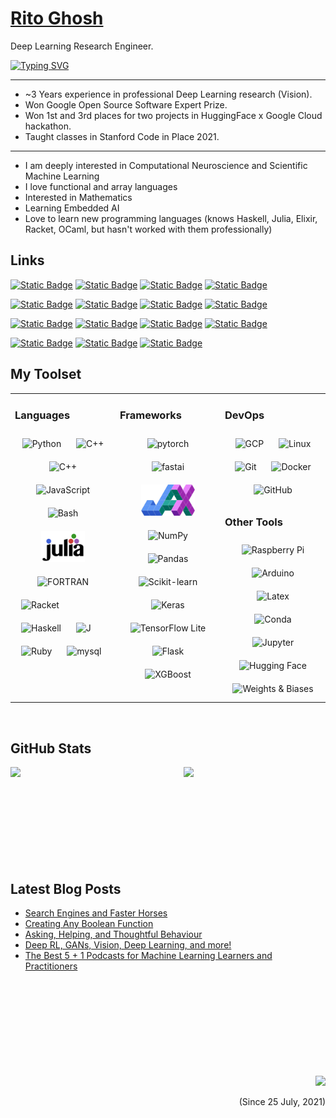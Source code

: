 # [Rito Ghosh](https://ghosh-r.github.io)

Deep Learning Research Engineer.

[![Typing SVG](https://readme-typing-svg.herokuapp.com?font=Cascadia+Code&duration=3000&pause=600&color=AFC5C2&center=true&width=800&height=200&lines=Hi!+I+am+Rito.;I+am+a+Research+Engineer+working+in+Vision+and+Deep+Learning.;I+am+deeply+interested+in%3A+non-linear+dynamics+and+chaos%2C;artificial+life%2C+Comp+Neuro%2C+Edge+AI%2C+IoT%2C;programming%2C+Math%2C+and+Deep+Reinforcement+Learning.;I+love+to+read%2C+swim%2C+and+play+music.;Welcome+to+my+GitHub!+%F0%9F%91%8B)](https://git.io/typing-svg)

____

* ~3 Years experience in professional Deep Learning research (Vision).
* Won Google Open Source Software Expert Prize.
* Won 1st and 3rd places for two projects in HuggingFace x Google Cloud hackathon.
* Taught classes in Stanford Code in Place 2021.

___

- I am deeply interested in Computational Neuroscience and Scientific Machine Learning
- I love functional and array languages
- Interested in Mathematics
- Learning Embedded AI
- Love to learn new programming languages (knows Haskell, Julia, Elixir, Racket, OCaml, but hasn't worked with them professionally)


## Links

[![Static Badge](https://img.shields.io/badge/%40AllesistKode-_-blue?style=for-the-badge&logo=X&labelColor=blue&link=https%3A%2F%2Fx.com%2FAllesistKode)](https://x.com/AllesistKode) [![Static Badge](https://img.shields.io/badge/%F0%9F%93%84CV-Ritobrata_Ghosh-blue?style=for-the-badge&labelColor=blue&link=https%3A%2F%2Fritog.github.com)](https://ritog.github.io) [![Static Badge](https://img.shields.io/badge/ML_Blog-orange?style=for-the-badge&logo=github&link=https%3A%2F%2Fritog.github.io%2Fblog)](https://ritog.github.io/blog) [![Static Badge](https://img.shields.io/badge/%CA%95%E2%80%A2%E1%B4%A5%E2%80%A2%CA%94-Blog-orange?style=for-the-badge&labelColor=blue&color=grey&link=https%3A%2F%2Fconvoluted.bearblog.dev)](https://convoluted.bearblog.dev)

[![Static Badge](https://img.shields.io/badge/Mastodon-grey?style=for-the-badge&logo=mastodon&link=https%3A%2F%2Fsigmoid.social%2F%40rito)](https://sigmoid.social/@rito) [![Static Badge](https://img.shields.io/badge/YouTube-ritoLAB-green?style=flat-square&logo=youtube&link=https%3A%2F%2Fyoutube.com%2F%40ritoLAB)](https://youtube.com/@ritoLAB) [![Static Badge](https://img.shields.io/badge/Bluesky-cyan?style=for-the-badge&logo=bsky&link=https%3A%2F%2Fbsky.app%2Fprofile%2Fritog.bsky.social)](https://bsky.app/profile/ritog.bsky.social) [![Static Badge](https://img.shields.io/badge/%F0%9F%A4%97HuggingFace-orange?style=for-the-badge&link=https%3A%2F%2Fhuggingface.co%2Fritog)](https://huggingface.co/ritog)


[![Static Badge](https://img.shields.io/badge/Medium-black?style=for-the-badge&logo=medium&link=https%3A%2F%2Fritog.medium.com)](https://ritog.medium.com) [![Static Badge](https://img.shields.io/badge/LinkedIn-blue?style=for-the-badge&logo=linkedin&link=https%3A%2F%2Fwww.linkedin.com%2Fin%2Fritobrata-ghosh)](https://linkedin.com/in/ritobrata-ghosh) [![Static Badge](https://img.shields.io/badge/Substack-red?style=for-the-badge&logo=substack&link=https%3A%2F%2Frito.substack.com)](https://rito.substack.com) [![Static Badge](https://img.shields.io/badge/Kaggle-blue?style=for-the-badge&logo=kaggle&link=https%3A%2F%2Fkaggle.com%2Ftruthr)](https://kaggle.com/truthr)



[![Static Badge](https://img.shields.io/badge/Patreon-green?style=for-the-badge&logo=patreon&link=https%3A%2F%2Fpatreon.com%2Fritog)](https://patreon.com/ritog) [![Static Badge](https://img.shields.io/badge/liberapay-green?style=for-the-badge&logo=liberapay&link=https%3A%2F%2Fliberapay.com%2Fritog)](https://liberapay.com/ritog) [![Static Badge](https://img.shields.io/badge/Ko--Fi-green?style=for-the-badge&logo=ko-fi&link=https%3A%2F%2Fko-fi.com%2Fritog)](https://ko-fi.com/ritog)



## My Toolset  
<table><tr><td valign="top" width="33%">



### Languages  
<div align="center">  
<img style="margin: 10px" src="https://profilinator.rishav.dev/skills-assets/python-original.svg" alt="Python" height="50" />  
<img style="margin: 10px" src="https://upload.wikimedia.org/wikipedia/commons/1/18/ISO_C%2B%2B_Logo.svg" alt="C++" height="50" />
<img style="margin: 10px" src="https://upload.wikimedia.org/wikipedia/commons/1/18/C_Programming_Language.svg" alt="C++" height="50" />
<img style="margin: 10px" src="https://profilinator.rishav.dev/skills-assets/javascript-original.svg" alt="JavaScript" height="50" />  
<img style="margin: 10px" src="https://profilinator.rishav.dev/skills-assets/gnu_bash-icon.svg" alt="Bash" height="50" />
<img style="margin: 10px" src="https://raw.githubusercontent.com/JuliaLang/julia-logo-graphics/b5551ca7946b4a25746c045c15fbb8806610f8d0/images/julia-logo-color.svg" alt="julia" height="50" />
<img style="margin: 10px" src="https://upload.wikimedia.org/wikipedia/commons/b/b8/Fortran_logo.svg" alt="FORTRAN" height="50" />
</div>
<img style="margin: 10px" src="https://upload.wikimedia.org/wikipedia/commons/c/c1/Racket-logo.svg" alt="Racket" height="50" />
<img style="margin: 10px" src="https://i.imgur.com/2to3R2X.png" alt="Haskell" height="50" />
<img style="margin: 10px" src="https://i.imgur.com/6zmPfN2.png" alt="J" height="50" />
<img style="margin: 10px" src="https://upload.wikimedia.org/wikipedia/commons/7/73/Ruby_logo.svg" alt="Ruby" height="50" />
<img style="margin: 10px" src="https://www.mysql.com/common/logos/logo-mysql-170x115.png" alt="mysql" height="50" />
</td><td valign="top" width="33%">



### Frameworks  
<div align="center">
<img style="margin: 10px" src="https://profilinator.rishav.dev/skills-assets/pytorch-icon.svg" alt="pytorch" height="50" />
<img style="margin: 10px" src="https://i.imgur.com/Bp7m4sK.png" alt="fastai" height="50" />
<img style="margin: 10px" src="https://raw.githubusercontent.com/google/jax/36d06dbb61a0bdb27ca7d60de151284bb2543fbb/images/jax_logo.svg" alt="JAX" height="50" />
<img style="margin: 10px" src="https://upload.wikimedia.org/wikipedia/commons/3/31/NumPy_logo_2020.svg" alt="NumPy" height="50" />
<img style="margin: 10px" src="https://upload.wikimedia.org/wikipedia/commons/e/ed/Pandas_logo.svg" alt="Pandas" height="50" />
<img style="margin: 10px" src="https://upload.wikimedia.org/wikipedia/commons/0/05/Scikit_learn_logo_small.svg" alt="Scikit-learn" height="50" />
<img style="margin: 10px" src="https://profilinator.rishav.dev/skills-assets/keras.png" alt="Keras" height="50" />
<img style="margin: 10px" src="https://www.tensorflow.org/static/site-assets/images/project-logos/tensorflow-lite-logo-social.png" alt="TensorFlow Lite" height="50" />
<img style="margin: 10px" src="https://upload.wikimedia.org/wikipedia/commons/3/3c/Flask_logo.svg" alt="Flask" height="50" />
<img style="margin: 10px" src="https://i.imgur.com/z62STwf.png" alt="XGBoost" height="50" />
 
</div>

</td><td valign="top" width="33%">



### DevOps  
<div align="center">  
<img style="margin: 10px" src="https://profilinator.rishav.dev/skills-assets/google_cloud-icon.svg" alt="GCP" height="50" />  
<img style="margin: 10px" src="https://upload.wikimedia.org/wikipedia/commons/a/ab/Linux_Logo_in_Linux_Libertine_Font.svg" alt="Linux" height="50" />  
<img style="margin: 10px" src="https://profilinator.rishav.dev/skills-assets/git-scm-icon.svg" alt="Git" height="50" />  
<img style="margin: 10px" src="https://profilinator.rishav.dev/skills-assets/docker-original-wordmark.svg" alt="Docker" height="50" />
<img style="margin: 10px" src="https://github.githubassets.com/images/modules/logos_page/GitHub-Mark.png" alt="GitHub" height="50" />
</div>  



### Other Tools  
<div align="center">  
<img style="margin: 10px" src="https://elinux.org/images/c/cb/Raspberry_Pi_Logo.svg" alt="Raspberry Pi" height="50" />  
<img style="margin: 10px" src="https://upload.wikimedia.org/wikipedia/commons/8/87/Arduino_Logo.svg" alt="Arduino" height="50" />  
<img style="margin: 10px" src="https://upload.wikimedia.org/wikipedia/commons/9/92/LaTeX_logo.svg" alt="Latex" height="50" />
<img style="margin: 10px" src="https://upload.wikimedia.org/wikipedia/commons/e/ea/Conda_logo.svg" alt="Conda" height="50" />
<img style="margin: 10px" src="https://upload.wikimedia.org/wikipedia/commons/3/38/Jupyter_logo.svg" alt="Jupyter" height="50" />
<img style="margin: 10px" src="https://huggingface.co/front/assets/huggingface_logo.svg" alt="Hugging Face" height="50" />
<img style="margin: 10px" src="https://raw.githubusercontent.com/wandb/assets/04cfa58cc59fb7807e0423187a18db0c7430bab5/wandb-dots-logo.svg" alt="Weights & Biases" height="50" />
  
</div>

</td></tr></table>  

<br>


## GitHub Stats

<div align="center">
<img src="https://github-readme-stats.vercel.app/api?username=ritog&show_icons=true&count_private=true&hide_border=true" width="45%" align="left"/>
<img src="https://github-readme-stats.vercel.app/api/top-langs/?username=ritog&hide_border=true&layout=compact" width="45%" align="right"/>
</div>


<br>
<br>
<br>
<br>
<br>
<br>
<br>
<br>
<br>

## Latest Blog Posts

<!-- BLOG-POST-LIST:START -->
- [Search Engines and Faster Horses](https://rito.substack.com/p/search-engines-and-faster-horses)
- [Creating Any Boolean Function](https://rito.substack.com/p/nand2tetris-1-any-boolean-function)
- [Asking, Helping, and Thoughtful Behaviour](https://rito.substack.com/p/asking-helping-and-thoughtful-behaviour)
- [Deep RL, GANs, Vision, Deep Learning, and more!](https://rito.substack.com/p/coming-soon)
- [The Best 5 + 1 Podcasts for Machine Learning Learners and Practitioners](https://rito.substack.com/p/2021-02-18-best-5-podcasts)
<!-- BLOG-POST-LIST:END -->

<br>
<br>
<br>
<br>
<br>
<br>
<br>
<br>
<br>

<div align="right">
<img src="https://komarev.com/ghpvc/?username=ghosh-r&&style=flat-square" />
</div>

<p align="right">(Since 25 July, 2021)</p>


<!--
**ghosh-r/ghosh-r** is a ✨ _special_ ✨ repository because its `README.md` (this file) appears on your GitHub profile.

Here are some ideas to get you started:

- 🔭 I’m currently working on ...
- 🌱 I’m currently learning ...
- 👯 I’m looking to collaborate on ...
- 🤔 I’m looking for help with ...
- 💬 Ask me about ...
- 📫 How to reach me: ...
- 😄 Pronouns: ...
- ⚡ Fun fact: ...
-->
